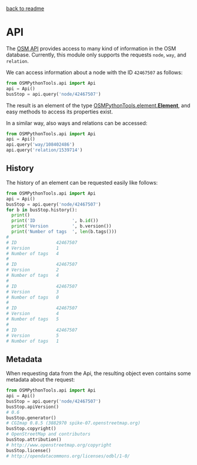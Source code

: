 [back to readme](../../../)

# API

The [OSM API](http://wiki.openstreetmap.org/wiki/API) provides access to many kind of information in the OSM database. Currently, this module only supports the requests `node`, `way`, and `relation`.

We can access information about a node with the ID `42467507` as follows:
```python
from OSMPythonTools.api import Api
api = Api()
busStop = api.query('node/42467507')
```
The result is an element of the type [OSMPythonTools.element.**Element**](element.md), and easy methods to access its properties exist.

In a similar way, also ways and relations can be accessed:
```python
from OSMPythonTools.api import Api
api = Api()
api.query('way/108402486')
api.query('relation/1539714')
```

## History

The history of an element can be requested easily like follows:
```python
from OSMPythonTools.api import Api
api = Api()
busStop = api.query('node/42467507')
for b in busStop.history():
  print()
  print('ID              ', b.id())
  print('Version         ', b.version())
  print('Number of tags  ', len(b.tags()))
#
# ID               42467507
# Version          1
# Number of tags   4
#
# ID               42467507
# Version          2
# Number of tags   4
#
# ID               42467507
# Version          3
# Number of tags   0
#
# ID               42467507
# Version          4
# Number of tags   5
#
# ID               42467507
# Version          5
# Number of tags   1
```

## Metadata

When requesting data from the Api, the resulting object even contains some metadata about the request:
```python
from OSMPythonTools.api import Api
api = Api()
busStop = api.query('node/42467507')
busStop.apiVersion()
# 0.6
busStop.generator()
# CGImap 0.8.5 (3882970 spike-07.openstreetmap.org)
busStop.copyright()
# OpenStreetMap and contributors
busStop.attribution()
# http://www.openstreetmap.org/copyright
busStop.license()
# http://opendatacommons.org/licenses/odbl/1-0/
```
